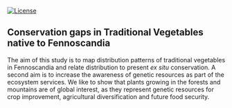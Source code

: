 <!-- badges: start -->
[![License](https://img.shields.io/badge/License-CC%20BY%204.0-blue.svg)](https://creativecommons.org/licenses/by/4.0/)
<!-- badges: end -->

## Conservation gaps in Traditional Vegetables native to Fennoscandia 

The aim of this study is to map distribution patterns of traditional vegetables in Fennoscandia and relate distribution to present *ex situ* conservation. A second aim is to increase the awareness of genetic resources as part of the ecosystem services. We like to show that plants growing in the forests and mountains are of global interest, as they represent genetic resources for crop improvement, agricultural diversification and future food security.

